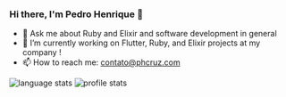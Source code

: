 ### Hi there, I'm Pedro Henrique 👋
- 💬 Ask me about Ruby and Elixir and software development in general
- 🔭 I’m currently working on Flutter, Ruby, and Elixir projects at my company [](phcruz.com)!
- 📫 How to reach me: contato@phcruz.com
  
![language stats](https://github-readme-stats.vercel.app/api/top-langs/?username=phinfonet&layout=compact&langs_count=10&theme=dark)
![profile stats](https://github-readme-stats.vercel.app/api?username=phinfonet&theme=dark&show_icons=true)
<!--
**phinfonet/phinfonet** is a ✨ _special_ ✨ repository because its `README.md` (this file) appears on your GitHub profile.

Here are some ideas to get you started:


- 🌱 I’m currently learning ...
- 👯 I’m looking to collaborate on ...
- 🤔 I’m looking for help with ...


- 😄 Pronouns: ...
- ⚡ Fun fact: ...
-->
